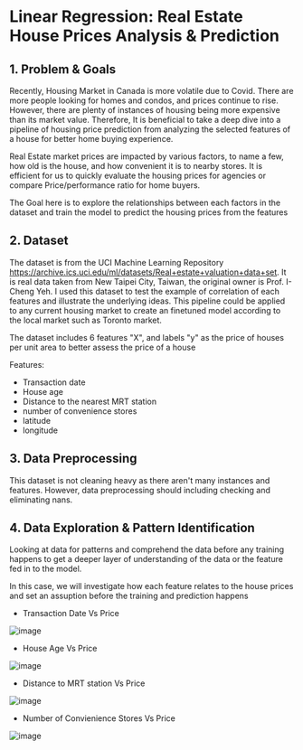 # Linear Regression: Real Estate House Prices Analysis & Prediction

## 1. Problem & Goals
Recently, Housing Market in Canada is more volatile due to Covid. There are more people looking for homes and condos, and prices continue to rise. However, there are plenty of instances of housing being more expensive than its market value. Therefore, It is beneficial to take a deep dive into a pipeline of housing price prediction from analyzing the selected features of a house for better home buying experience.

Real Estate market prices are impacted by various factors, to name a few, how old is the house, and how convenient it is to nearby stores. It is efficient for us to quickly evaluate the housing prices for agencies or compare Price/performance ratio for home buyers.

The Goal here is to explore the relationships between each factors in the dataset and train the model to predict the housing prices from the features

## 2. Dataset
The dataset is from the UCI Machine Learning Repository https://archive.ics.uci.edu/ml/datasets/Real+estate+valuation+data+set. It is real data taken from New Taipei City, Taiwan, the original owner is Prof. I-Cheng Yeh. I used this dataset to test the example of correlation of each features and illustrate the underlying ideas. This pipeline could be applied to any current housing market to create an finetuned model according to the local market such as Toronto market.

The dataset includes 6 features "X", and labels "y" as the price of houses per unit area to better assess the price of a house

Features:

- Transaction date
- House age
- Distance to the nearest MRT station
- number of convenience stores
- latitude
- longitude

## 3. Data Preprocessing
This dataset is not cleaning heavy as there aren't many instances and features. However, data preprocessing should including checking and eliminating nans.

## 4. Data Exploration & Pattern Identification
Looking at data for patterns and comprehend the data before any training happens to get a deeper layer of understanding of the data or the feature fed in to the model.

In this case, we will investigate how each feature relates to the house prices and set an assuption before the training and prediction happens

- Transaction Date Vs Price

![image](https://user-images.githubusercontent.com/77212888/122659403-f3503280-d145-11eb-9a61-d8b7ff5c2d13.png)

- House Age Vs Price

![image](https://user-images.githubusercontent.com/77212888/122659421-137ff180-d146-11eb-9988-f77cbb38e994.png)

- Distance to MRT station Vs Price

![image](https://user-images.githubusercontent.com/77212888/122659462-796c7900-d146-11eb-9472-852ff243c523.png)

- Number of Convienience Stores Vs Price

![image](https://user-images.githubusercontent.com/77212888/122659477-91dc9380-d146-11eb-9edf-f307571cea83.png)

